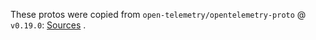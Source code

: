 These protos were copied from `open-telemetry/opentelemetry-proto`
@ `v0.19.0`: [Sources](https://github.com/open-telemetry/opentelemetry-proto/tree/v0.19.0/opentelemetry/proto)
.
